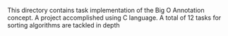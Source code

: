 This directory contains task implementation of the Big O Annotation concept.
A project accomplished using C language.
A total of 12 tasks for sorting algorithms are tackled in depth

